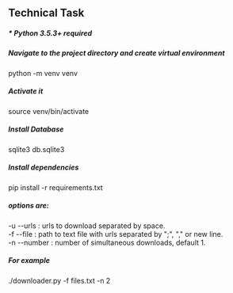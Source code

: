 ## Technical Task

##### * Python 3.5.3+ required

##### Navigate to the project directory and create virtual environment


python -m venv venv

##### Activate it

source venv/bin/activate

##### Install Database

sqlite3 db.sqlite3

##### Install dependencies

pip install -r requirements.txt

##### options are:

-u --urls : urls to download separated by space.  
-f --file : path to text file with urls separated by ";", "," or new line.  
-n --number : number of simultaneous downloads, default 1.

##### For example

./downloader.py -f files.txt -n 2